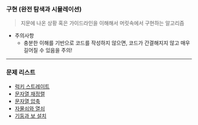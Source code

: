 ### 구현 (완전 탐색과 시뮬레이션)
> 지문에 나온 상황 혹은 가이드라인을 이해해서 머릿속에서 구현하는 알고리즘

* 주의사항
  * 충분한 이해를 기반으로 코드를 작성하지 않으면, 코드가 간결해지지 않고 매우 길어질 수 있음을 주의!

<hr>

### 문제 리스트

* [럭키 스트레이트](https://github.com/PoSungKim/algorithm_review/blob/master/%EA%B5%AC%ED%98%84/1.%EB%9F%AD%ED%82%A4%20%EC%8A%A4%ED%8A%B8%EB%A0%88%EC%9D%B4%ED%8A%B8.md)
* [문자열 재정렬](https://github.com/PoSungKim/algorithm_review/blob/master/%EA%B5%AC%ED%98%84/2.%EB%AC%B8%EC%9E%90%EC%97%B4%20%EC%9E%AC%EC%A0%95%EB%A0%AC.md)
* [문자열 압축](https://github.com/PoSungKim/algorithm_review/blob/master/%EA%B5%AC%ED%98%84/3.%EB%AC%B8%EC%9E%90%EC%97%B4%20%EC%95%95%EC%B6%95.md)
* [자물쇠와 열쇠](https://github.com/PoSungKim/algorithm_review/blob/master/%EA%B5%AC%ED%98%84/4.%EC%9E%90%EB%AC%BC%EC%87%A0%EC%99%80%20%EC%97%B4%EC%87%A0.md)
* [기둥과 보 설치](https://github.com/PoSungKim/algorithm_review/blob/master/%EA%B5%AC%ED%98%84/5.%EA%B8%B0%EB%91%A5%EA%B3%BC%20%EB%B3%B4%20%EC%84%A4%EC%B9%98.md)
